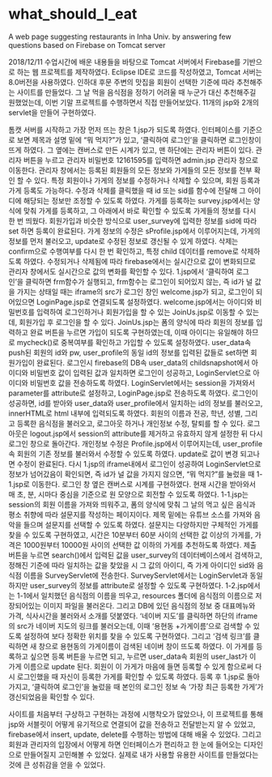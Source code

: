 # what_should_I_eat
A web page suggesting restaurants in Inha Univ. by answering few questions based on Firebase on Tomcat server

2018/12/11
 수업시간에 배운 내용들을 바탕으로 Tomcat 서버에서 Firebase를 기반으로 하는 웹 프로젝트를 제작하였다. Eclipse IDE로 코드를 작성하였고, Tomcat 서버는 8.0버전을 사용하였다. 인하대 후문 주변의 맛집을 회원이 선택한 기준에 따라 추천해주는 사이트를 만들었다. 그 날 먹을 음식점을 정하기 어려울 때 누군가 대신 추천해주길 원했었는데, 이번 기말 프로젝트를 수행하면서 직접 만들어보았다. 11개의 jsp와 2개의 servlet을 만들어 구현하였다.
 
 톰캣 서버를 시작하고 가장 먼저 뜨는 창은 1.jsp가 되도록 하였다. 인터페이스를 기준으로 보면 제목과 설명 밑에 “뭐 먹지?”가 있고, ‘클릭하여 로그인’을 클릭하면 로그인창이 뜨게 하였다. 그 옆에는 캔버스로 만든 시계가 있고, 맨 하단에는 관리자 버튼이 있다.
 관리자 버튼을 누르고 관리자 비밀번호 12161595를 입력하면 admin.jsp 관리자 창으로 이동한다. 관리자 창에서는 등록된 회원들의 모든 정보와 가게들의 모든 정보를 전부 확인 할 수 있다. 특정 회원이나 가게의 정보를 수정하거나 삭제할 수 있으며, 회원 등록과 가게 등록도 가능하다. 수정과 삭제를 클릭했을 때 id 또는 sid를 함수에 전달해 그 아이디에 해당되는 정보만 조정할 수 있도록 하였다. 가게를 등록하는 survey.jsp에서는 양식에 맞춰 가게를 등록하고, 그 아래에서 바로 확인할 수 있도록 가게들의 정보를 다시 한 번 띄웠다. 회원가입과 비슷한 방식으로 user_survey에 입력한 정보를 sid에 따라 set 하면 등록이 완료된다. 가게 정보의 수정은 sProfile.jsp에서 이루어지는데, 가게의 정보를 먼저 불러오고, update로 수정된 정보로 갱신될 수 있게 하였다. 삭제는 confirm으로 수행여부를 다시 한 번 확인하고, 특정 child 데이터를 remove로 삭제하도록 하였다. 수정되거나 삭제됨에 따라 firebase에서는 실시간으로 값이 변화되므로 관리자 창에서도 실시간으로 값의 변화를 확인할 수 있다.
 1.jsp에서 ‘클릭하여 로그인’을 클릭하면 frm함수가 실행되고, frm함수는 로그인이 되어있지 않는, 즉 id가 널 값을 가지는 상태일 때는 iframe의 src가 로그인 창인 welcome.jsp가 되고, 로그인이 되어있으면 LoginPage.jsp로 연결되도록 설정하였다.
 welcome.jsp에서는 아이디와 비밀번호를 입력하여 로그인하거나 회원가입을 할 수 있는 JoinUs.jsp로 이동할 수 있는데, 회원가입 후 로그인을 할 수 있다. 
JoinUs.jsp는 폼의 양식에 따라 회원의 정보를 입력하고 완료 버튼을 누르면 가입이 되도록 구현하였는데, 이때 아이디는 유일해야 하므로 mycheck()로 중복여부를 확인하고 가입할 수 있도록 설정하였다. user_data속 push된 회원의 id와 pw, user_profile의 동일 id의 정보를 입력된 값들로 set하면 회원가입이 완료된다.
 로그인시 firebase의 DB속 user_data의 childsnapshot에서 아이디와 비밀번호 값이 입력된 값과 일치하면 로그인이 성공하고, LoginServlet으로 아이디와 비밀번호 값을 전송하도록 하였다. LoginServlet에서는 session을 가져와서 parameter를 attribute로 설정하고, LoginPage.jsp로 전송하도록 하였다. 로그인이 성공하면, id를 받아와 user_data와 user_profile에서 일치하는 id의 정보를 불러오고, innerHTML로 html 내부에 입력되도록 하였다. 회원의 이름과 전공, 학년, 성별, 그리고 등록한 음식점을 불러오고, 로그아웃 하거나 개인정보 수정, 탈퇴를 할 수 있다. 로그아웃은 logout.jsp에서 session의 attribute를 제거하고 유효하지 않게 설정한 뒤 다시 로그인 창으로 돌아간다. 개인정보 수정은 Profile.jsp에서 이루어지는데, user_profile속 회원의 기존 정보를 불러와서 수정할 수 있도록 하였다. update로 값이 변경 되고나면 수정이 완료된다.
 다시 1.jsp의 iframe내에서 로그인이 성공하여 LoginServlet으로 정보가 넘어갔음이 확인되면, 즉 id가 널 값을 가지지 않으면, “뭐 먹지?”를 눌렀을 때 1-1.jsp로 이동한다. 로그인 창 옆은 캔버스로 시계를 구현하였다. 현재 시간을 받아와서 매 초, 분, 시마다 중심을 기준으로 원 모양으로 회전할 수 있도록 하였다.
 1-1.jsp는 session의 회원 이름을 가져와 띄워주고, 폼의 양식에 맞춰 그 날의 먹고 싶은 음식과 평소 취향에 따라 설문지를 작성하는 페이지이다. 제목 밑에는 유튜브 소스를 가져와 음악을 들으며 설문지를 선택할 수 있도록 하였다. 설문지는 다양하지만 구체적인 가게를 찾을 수 있도록 구현하였고, 시간은 10분부터 60분 사이의 선택한 값 이상의 가게를, 가격은 1000원부터 10000원 사이의 선택한 값 이하의 가게를 추천하도록 하였다. 제출 버튼을 누르면 search()에서 입력된 값을 user_survey의 데이터베이스에서 검색하고, 정해진 기준에 따라 일치하는 값을 찾았을 시 그 값의 아이디, 즉 가게 아이디인 sid와 음식점 이름을 SurveyServlet에 전송한다. SurveyServlet에서는 LoginServlet과 동일하지만 user_survey의 정보를 attribute로 설정할 수 있도록 구현하였다.
 1-2.jsp에서는 1-1에서 일치했던 음식점의 이름을 띄우고, resources 폴더에 음식점의 이름으로 저장되어있는 이미지 파일을 불러온다. 그리고 DB에 있던 음식점의 정보 중 대표메뉴와 가격, 식사시간을 불러와서 소개를 덧붙였다. ‘네이버 지도’를 클릭하면 하단의 iframe의 src가 네이버 지도의 링크를 불러오는데, 이때 ‘용현동 +가게이름’으로 검색할 수 있도록 설정하여 보다 정확한 위치를 찾을 수 있도록 구현하였다. 그리고 ‘검색 링크’를 클릭하면 새 창으로 용현동의 가게이름이 검색된 네이버 창이 뜨도록 하였다. 이 가게를 등록하고 싶으면 등록 버튼을 누르면 되고, 누르면 user_data속 회원의 user_last가 이 가게 이름으로 update 된다. 회원이 이 가게가 마음에 들면 등록할 수 있게 함으로써 다시 로그인했을 때 자신이 등록한 가게를 확인할 수 있도록 하였다. 등록 후 1.jsp로 돌아가지고, ‘클릭하여 로그인’을 눌렀을 때 본인의 로그인 정보 속 ‘가장 최근 등록한 가게’가 갱신되었음을 확인할 수 있다.

 사이트를 처음부터 구상하고 구현하는 과정에 시행착오가 많았으나, 이 프로젝트를 통해 jsp와 서블릿이 어떻게 유기적으로 연결되어 값을 전송하고 전달받는지 알 수 있었고, firebase에서 insert,  update, delete를 수행하는 방법에 대해 배울 수 있었다. 그리고 회원과 관리자의 입장에서 어떻게 하면 인터페이스가 편리하고 한 눈에 들어오는 디자인으로 만들어질지 고민해볼 수 있었다. 실제로 내가 사용할 유용한 사이트를 만들었다는 것에 큰 성취감을 얻을 수 있었다.
